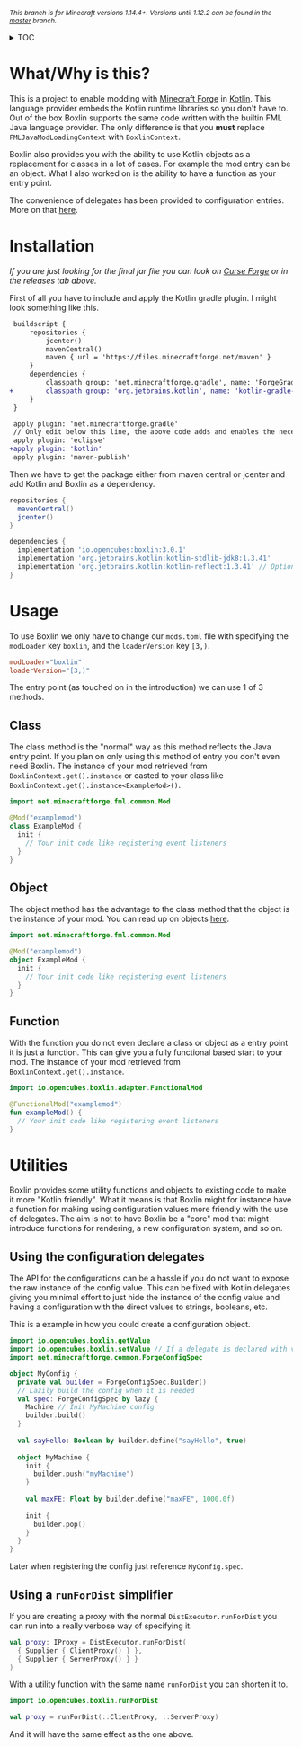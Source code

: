 <small>*This branch is for Minecraft versions 1.14.4+. Versions until 1.12.2 can be found in the [master][gh-m] branch.*</small>

<details>
<summary style="cursor:pointer">TOC</summary>

- [What/Why is this?](#whatwhy-is-this)
- [Installation](#installation)
- [Usage](#usage)
  - [Class](#class)
  - [Object](#object)
  - [Function](#function)
- [Utilities](#utilities)
  - [Using the configuration delegates](#using-the-configuration-delegates)
  - [Using a `runForDist` simplifier](#using-a-runfordist-simplifier)

</details>

# What/Why is this?

This is a project to enable modding with [Minecraft Forge][mcf] in [Kotlin][kt]. This language provider embeds the Kotlin runtime libraries so you don't have to. Out of the box Boxlin supports the same code written with the builtin FML Java language provider. The only difference is that you **must** replace `FMLJavaModLoadingContext` with `BoxlinContext`.

Boxlin also provides you with the ability to use Kotlin objects as a replacement for classes in a lot of cases. For example the mod entry can be an object. What I also worked on is the ability to have a function as your entry point.

The convenience of delegates has been provided to configuration entries. More on that [here](#using-the-configuration-delegates).

# Installation

*If you are just looking for the final jar file you can look on [Curse Forge][cf] or in the releases tab above.*

First of all you have to include and apply the Kotlin gradle plugin. I might look something like this.
```diff
 buildscript {
     repositories {
         jcenter()
         mavenCentral()
         maven { url = 'https://files.minecraftforge.net/maven' }
     }
     dependencies {
         classpath group: 'net.minecraftforge.gradle', name: 'ForgeGradle', version: '3.+', changing: true
+        classpath group: 'org.jetbrains.kotlin', name: 'kotlin-gradle-plugin', version: '1.3.41'
     }
 }

 apply plugin: 'net.minecraftforge.gradle'
 // Only edit below this line, the above code adds and enables the necessary things for Forge to be setup.
 apply plugin: 'eclipse'
+apply plugin: 'kotlin'
 apply plugin: 'maven-publish'
```

Then we have to get the package either from maven central or jcenter and add Kotlin and Boxlin as a dependency.
```gradle
repositories {
  mavenCentral()
  jcenter()
}

dependencies {
  implementation 'io.opencubes:boxlin:3.0.1'
  implementation 'org.jetbrains.kotlin:kotlin-stdlib-jdk8:1.3.41'
  implementation 'org.jetbrains.kotlin:kotlin-reflect:1.3.41' // Optional
}
```

# Usage

To use Boxlin we only have to change our `mods.toml` file with specifying the `modLoader` key `boxlin`, and the `loaderVersion` key `[3,)`.
```toml
modLoader="boxlin"
loaderVersion="[3,)"
```

The entry point (as touched on in the introduction) we can use 1 of 3 methods.

## Class

The class method is the "normal" way as this method reflects the Java entry point. If you plan on only using this method of entry you don't even need Boxlin. The instance of your mod retrieved from `BoxlinContext.get().instance` or casted to your class like `BoxlinContext.get().instance<ExampleMod>()`.

```kotlin
import net.minecraftforge.fml.common.Mod

@Mod("examplemod")
class ExampleMod {
  init {
    // Your init code like registering event listeners
  }
}
```

## Object

The object method has the advantage to the class method that the object is the instance of your mod. You can read up on objects [here][kt-o].

```kotlin
import net.minecraftforge.fml.common.Mod

@Mod("examplemod")
object ExampleMod {
  init {
    // Your init code like registering event listeners
  }
}
```

## Function

With the function you do not even declare a class or object as a entry point it is just a function. This can give you a fully functional based start to your mod. The instance of your mod retrieved from `BoxlinContext.get().instance`.

```kotlin
import io.opencubes.boxlin.adapter.FunctionalMod

@FunctionalMod("examplemod")
fun exampleMod() {
  // Your init code like registering event listeners
}
```

# Utilities

Boxlin provides some utility functions and objects to existing code to make it more "Kotlin friendly". What it means is that Boxlin might for instance have a function for making using configuration values more friendly with the use of delegates. The aim is not to have Boxlin be a "core" mod that might introduce functions for rendering, a new configuration system, and so on.

## Using the configuration delegates

The API for the configurations can be a hassle if you do not want to expose the raw instance of the config value. This can be fixed with Kotlin delegates giving you minimal effort to just hide the instance of the config value and having a configuration with the direct values to strings, booleans, etc.

This is a example in how you could create a configuration object.
```kotlin
import io.opencubes.boxlin.getValue
import io.opencubes.boxlin.setValue // If a delegate is declared with var
import net.minecraftforge.common.ForgeConfigSpec

object MyConfig {
  private val builder = ForgeConfigSpec.Builder()
  // Lazily build the config when it is needed
  val spec: ForgeConfigSpec by lazy { 
    Machine // Init MyMachine config
    builder.build()
  }
  
  val sayHello: Boolean by builder.define("sayHello", true)
  
  object MyMachine {
    init {
      builder.push("myMachine")
    }
    
    val maxFE: Float by builder.define("maxFE", 1000.0f)
    
    init {
      builder.pop()
    }
  }
}
```
Later when registering the config just reference `MyConfig.spec`.

## Using a `runForDist` simplifier

If you are creating a proxy with the normal `DistExecutor.runForDist` you can run into a really verbose way of specifying it.
```kotlin
val proxy: IProxy = DistExecutor.runForDist(
  { Supplier { ClientProxy() } },
  { Supplier { ServerProxy() } }
)
``` 
With a utility function with the same name `runForDist` you can shorten it to.
```kotlin
import io.opencubes.boxlin.runForDist

val proxy = runForDist(::ClientProxy, ::ServerProxy)
```
And it will have the same effect as the one above.

[mcf]: https://minecraftforge.net
[kt]: https://kotlinlang.org
[kt-o]: https://kotlinlang.org/docs/reference/object-declarations.html
[cf]: https://www.curseforge.com/minecraft/mc-mods/boxlin
[gh-m]: https://github.com/ocpu/Boxlin/tree/master
